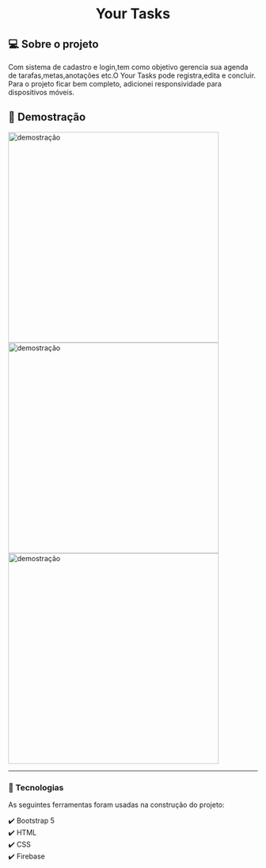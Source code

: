 <h1 align="center" >Your Tasks</h1>

<h2 >💻 Sobre o projeto</h2>

<p>Com sistema de cadastro e login,tem como objetivo gerencia sua agenda de tarafas,metas,anotações etc.O Your Tasks pode registra,edita e concluir.<br>
Para o projeto ficar bem completo, adicionei responsividade para dispositivos móveis.<br>
</p>



<h2 >📸 Demostração</h2>

<img src="https://user-images.githubusercontent.com/110493728/192896600-31c24608-4b8b-41c0-a964-0f1493619cca.png" alt="demostração" height="425">
<img src="https://user-images.githubusercontent.com/110493728/192896600-31c24608-4b8b-41c0-a964-0f1493619cca.png" alt="demostração" height="425">
<img src="https://user-images.githubusercontent.com/110493728/192896600-31c24608-4b8b-41c0-a964-0f1493619cca.png" alt="demostração" height="425">
<hr>

### 🚀 Tecnologias
<p>As seguintes ferramentas foram usadas na construção do projeto:</p>
✔️ Bootstrap 5<br>
✔️ HTML<br>
✔️ CSS<br>
✔️ Firebase
